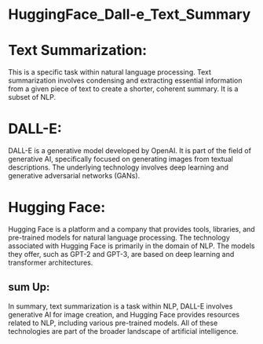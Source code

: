 # HuggingFace_Dall-e_Text_Summary


# Text Summarization:
This is a specific task within natural language processing. Text summarization involves condensing and extracting essential information from a given piece of text to create a shorter, coherent summary. It is a subset of NLP.

# DALL-E:
DALL-E is a generative model developed by OpenAI. It is part of the field of generative AI, specifically focused on generating images from textual descriptions. The underlying technology involves deep learning and generative adversarial networks (GANs).

# Hugging Face:
Hugging Face is a platform and a company that provides tools, libraries, and pre-trained models for natural language processing. The technology associated with Hugging Face is primarily in the domain of NLP. The models they offer, such as GPT-2 and GPT-3, are based on deep learning and transformer architectures.
## sum Up:
In summary, text summarization is a task within NLP, DALL-E involves generative AI for image creation, and Hugging Face provides resources related to NLP, including various pre-trained models. All of these technologies are part of the broader landscape of artificial intelligence.
